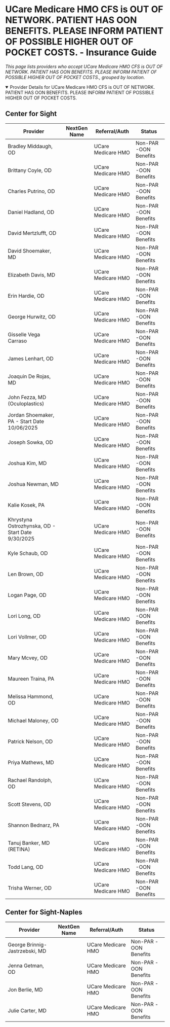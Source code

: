 # UCare Medicare HMO CFS is OUT OF NETWORK. PATIENT HAS OON BENEFITS. PLEASE INFORM PATIENT OF POSSIBLE HIGHER OUT OF POCKET COSTS. - Insurance Guide

*This page lists providers who accept UCare Medicare HMO CFS is OUT OF NETWORK. PATIENT HAS OON BENEFITS. PLEASE INFORM PATIENT OF POSSIBLE HIGHER OUT OF POCKET COSTS., grouped by location.*

<details open><summary>Provider Details for UCare Medicare HMO CFS is OUT OF NETWORK. PATIENT HAS OON BENEFITS. PLEASE INFORM PATIENT OF POSSIBLE HIGHER OUT OF POCKET COSTS.</summary>

## Center for Sight

| Provider | NextGen Name | Referral/Auth | Status |
|----------|-------------|--------------|--------|
| Bradley Middaugh, OD |  | UCare Medicare HMO | Non-PAR -OON Benefits |
| Brittany Coyle, OD |  | UCare Medicare HMO | Non-PAR -OON Benefits |
| Charles Putrino, OD |  | UCare Medicare HMO | Non-PAR -OON Benefits |
| Daniel Hadland, OD |  | UCare Medicare HMO | Non-PAR -OON Benefits |
| David Mertzlufft, OD |  | UCare Medicare HMO | Non-PAR -OON Benefits |
| David Shoemaker, MD |  | UCare Medicare HMO | Non-PAR -OON Benefits |
| Elizabeth Davis, MD |  | UCare Medicare HMO | Non-PAR -OON Benefits |
| Erin Hardie, OD |  | UCare Medicare HMO | Non-PAR -OON Benefits |
| George Hurwitz, OD |  | UCare Medicare HMO | Non-PAR -OON Benefits |
| Gisselle Vega Carraso |  | UCare Medicare HMO | Non-PAR -OON Benefits |
| James Lenhart, OD |  | UCare Medicare HMO | Non-PAR -OON Benefits |
| Joaquin De Rojas, MD |  | UCare Medicare HMO | Non-PAR -OON Benefits |
| John Fezza, MD (Oculoplastics) |  | UCare Medicare HMO | Non-PAR -OON Benefits |
| Jordan Shoemaker, PA - Start Date 10/06/2025 |  | UCare Medicare HMO | Non-PAR -OON Benefits |
| Joseph Sowka, OD |  | UCare Medicare HMO | Non-PAR -OON Benefits |
| Joshua Kim, MD |  | UCare Medicare HMO | Non-PAR -OON Benefits |
| Joshua Newman, MD |  | UCare Medicare HMO | Non-PAR -OON Benefits |
| Kalie Kosek, PA |  | UCare Medicare HMO | Non-PAR -OON Benefits |
| Khrystyna Ostrozhynska, OD - Start Date 9/30/2025 |  | UCare Medicare HMO | Non-PAR -OON Benefits |
| Kyle Schaub, OD |  | UCare Medicare HMO | Non-PAR -OON Benefits |
| Len Brown, OD |  | UCare Medicare HMO | Non-PAR -OON Benefits |
| Logan Page, OD |  | UCare Medicare HMO | Non-PAR -OON Benefits |
| Lori Long, OD |  | UCare Medicare HMO | Non-PAR -OON Benefits |
| Lori Vollmer, OD |  | UCare Medicare HMO | Non-PAR -OON Benefits |
| Mary Mcvey, OD |  | UCare Medicare HMO | Non-PAR -OON Benefits |
| Maureen Traina, PA |  | UCare Medicare HMO | Non-PAR -OON Benefits |
| Melissa Hammond, OD |  | UCare Medicare HMO | Non-PAR -OON Benefits |
| Michael Maloney, OD |  | UCare Medicare HMO | Non-PAR -OON Benefits |
| Patrick Nelson, OD |  | UCare Medicare HMO | Non-PAR -OON Benefits |
| Priya Mathews, MD |  | UCare Medicare HMO | Non-PAR -OON Benefits |
| Rachael Randolph, OD |  | UCare Medicare HMO | Non-PAR -OON Benefits |
| Scott Stevens, OD |  | UCare Medicare HMO | Non-PAR -OON Benefits |
| Shannon Bednarz, PA |  | UCare Medicare HMO | Non-PAR -OON Benefits |
| Tanuj Banker, MD (RETINA) |  | UCare Medicare HMO | Non-PAR -OON Benefits |
| Todd Lang, OD |  | UCare Medicare HMO | Non-PAR -OON Benefits |
| Trisha Werner, OD |  | UCare Medicare HMO | Non-PAR -OON Benefits |

## Center for Sight-Naples

| Provider | NextGen Name | Referral/Auth | Status |
|----------|-------------|--------------|--------|
| George Brinnig-Jastrzebski, MD |  | UCare Medicare HMO | Non-PAR -OON Benefits |
| Jenna Getman, OD |  | UCare Medicare HMO | Non-PAR -OON Benefits |
| Jon Berlie, MD |  | UCare Medicare HMO | Non-PAR -OON Benefits |
| Julie Carter, MD |  | UCare Medicare HMO | Non-PAR -OON Benefits |

</details>

